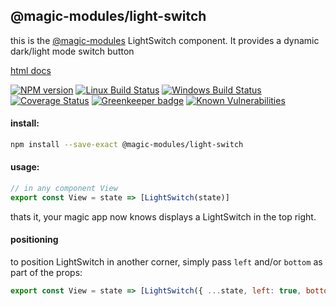 ## @magic-modules/light-switch
this is the [@magic-modules](https://github.com/magic-modules/)
LightSwitch component. It provides a dynamic dark/light mode switch button

[html docs](https://magic-modules.github.io/light-switch/)

[![NPM version][npm-image]][npm-url]
[![Linux Build Status][travis-image]][travis-url]
[![Windows Build Status][appveyor-image]][appveyor-url]
[![Coverage Status][coveralls-image]][coveralls-url]
[![Greenkeeper badge][greenkeeper-image]][greenkeeper-url]
[![Known Vulnerabilities][snyk-image]][snyk-url]

[npm-image]: https://img.shields.io/npm/v/@magic-modules/light-switch.svg
[npm-url]: https://www.npmjs.com/package/@magic-modules/light-switch
[travis-image]: https://img.shields.io/travis/com/magic-modules/light-switch/master
[travis-url]: https://travis-ci.com/magic-modules/light-switch
[appveyor-image]: https://img.shields.io/appveyor/ci/magicmodules/light-switch/master.svg
[appveyor-url]: https://ci.appveyor.com/project/magicmodules/light-switch/branch/master
[coveralls-image]: https://coveralls.io/repos/github/magic-modules/light-switch/badge.svg
[coveralls-url]: https://coveralls.io/github/magic-modules/light-switch
[greenkeeper-image]: https://badges.greenkeeper.io/magic-modules/light-switch.svg
[greenkeeper-url]: https://badges.greenkeeper.io/magic-modules/light-switch.svg
[snyk-image]: https://snyk.io/test/github/magic-modules/light-switch/badge.svg
[snyk-url]: https://snyk.io/test/github/magic-modules/light-switch

#### install:
```bash
npm install --save-exact @magic-modules/light-switch
```

#### usage:
```javascript
// in any component View
export const View = state => [LightSwitch(state)]
```

thats it, your magic app now knows displays a LightSwitch in the top right.

#### positioning
to position LightSwitch in another corner,
simply pass `left` and/or `bottom` as part of the props:
```javascript
export const View = state => [LightSwitch({ ...state, left: true, bottom: true })]
```
